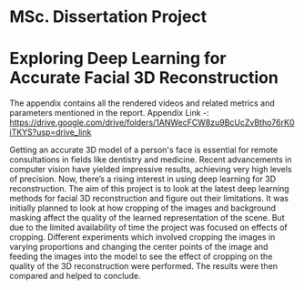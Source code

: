 # MSc. Dissertation Project
# Exploring Deep Learning for Accurate Facial 3D Reconstruction

The appendix contains all the rendered videos and related metrics and parameters mentioned in the report.
Appendix Link -: https://drive.google.com/drive/folders/1ANWecFCW8zu9BcUcZvBtho76rK0iTKYS?usp=drive_link

Getting an accurate 3D model of a person's face is essential for remote consultations in fields like dentistry and medicine. Recent advancements in computer vision have yielded impressive results, achieving very high levels of precision. Now, there’s a rising interest in using deep learning for 3D reconstruction. The aim of this project is to look at the latest deep learning methods for facial 3D reconstruction and figure out their limitations. 
It was initially planned to look at how cropping of the images and background masking affect the quality of the learned representation of the scene. But due to the limited availability of time the project was focused on effects of cropping. 
Different experiments which involved cropping the images in varying proportions and changing the center points of the image and feeding the images into the model to see the effect of cropping on the quality of the 3D reconstruction were performed. The results were then compared and helped to conclude.
